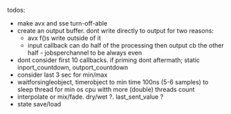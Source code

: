 todos:
 - make avx and sse turn-off-able
 - create an output buffer. dont write directly to output for two reasons:
    - avx f()s write outside of it
    - input callback can do half of the processing then output cb the other half - jobsperchannel to be always even
 - dont consider first 10 callbacks. if priming dont aftermath; static inport_countdown, outport_countdown
 - consider last 3 sec for min/max
 - waitforsingleobject, timerobject to min time 100ns (5-6 samples) to sleep thread for min os cpu witth more (double) threads count
 - interpolate or mix/fade. dry/wet ?. last_sent_value ?
 - state save/load
